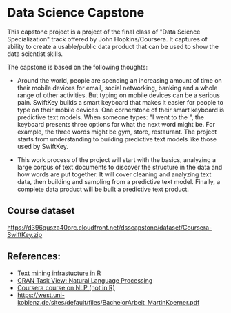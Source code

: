 # Data Science Capstone

This capstone project is a project of the final class of "Data Science Specialization" track offered by John Hopkins/Coursera.  It captures of ability to create a usable/public data product that can be used to show the data scientist skills.

The capstone is based on the following thoughts:
- Around the world, people are spending an increasing amount of time on their mobile devices for email, social networking, banking and a whole range of other activities. But typing on mobile devices can be a serious pain. SwiftKey builds a smart keyboard that makes it easier for people to type on their mobile devices. One cornerstone of their smart keyboard is predictive text models. When someone types: "I went to the ", the keyboard presents three options for what the next word might be. For example, the three words might be gym, store, restaurant. The project starts from understanding to building predictive text models like those used by SwiftKey.

- This work process of the project will start with the basics, analyzing a large corpus of text documents to discover the structure in the data and how words are put together. It will cover cleaning and analyzing text data, then building and sampling from a predictive text model. Finally, a complete data product will be built a predictive text product.
 

## Course dataset
https://d396qusza40orc.cloudfront.net/dsscapstone/dataset/Coursera-SwiftKey.zip

## References:
<ul><li><a href="http://www.jstatsoft.org/v25/i05/" target="_blank" rel="noopener nofollow">Text mining infrastucture in R</a></li><li><a href="http://cran.r-project.org/web/views/NaturalLanguageProcessing.html" target="_blank" rel="noopener nofollow">CRAN Task View: Natural Language Processing</a></li><li><a href="https://class.coursera.org/nlp" target="_blank" rel="noopener nofollow">Coursera course on NLP (not in R)</a></li>
<li><a href="https://west.uni-koblenz.de/sites/default/files/BachelorArbeit_MartinKoerner.pdf">https://west.uni-koblenz.de/sites/default/files/BachelorArbeit_MartinKoerner.pdf</a></li>
</ul>


